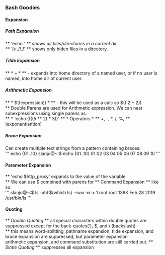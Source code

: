 ### Bash Goodies

#### Expansion  
  ##### Path Expansion  
  ** 'echo *'  ** shows all files/directories in a current dir   
  ** 'ls .[!.]*'  ** shows only hiden files in a directory.   
  ##### Tilde Expansion  
  ** * ~ * ** - expands into home directory of a named user, or if no user is named, into home dir of current user.  
  ##### Arithmetic Expansion  
  ** * $((expression)) * ** - this will be used as a calc so $(( 2 + 2))  
  ** Double Parens are used for Arithmetic expression. We can nest subexpressions using single parens as:  
  ** * 'echo $(($((5 \*\* 2) \* 3))' 
  ** * Operators * ** +, -, \*, /, %, \*\* (exponentiantion)  
  #####  Brace Expansion
  Can create multiple text strings from a pattern containing braces:  
  '''
  echo {01..10}
  slanjo@~:$ echo {01..10}
  01 02 03 04 05 06 07 08 09 10
  '''
  #### Parameter Expansion  
  ** 'echo $http_proxy' expands to the value of the variable  
  ** We can use $ combined with parens for ** Command Expansion **  like so:  
  '''
  slanjo@~:$ ls -ahl $(which ls)
  -rwxr-xr-x 1 root root 136K Feb 28  2019 /usr/bin/ls
  '''  
  #### Quoting
  ** *Double Quoting* ** all special characters within double quotes are suppressed except for the back-quotes('), $, and \ (backslash)  
  ** this means word-splitting, pathname expansion, tilde expansion, and brace expansion are suppressed, but parameter expansion  
  arithmetic expansion, and command substitution are still carried out. 
  ** *Sintle Quoting* ** suppresses all expansion  
  

